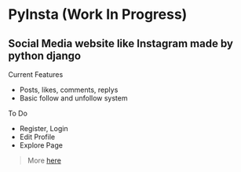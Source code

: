 # PyInsta (Work In Progress)

<h2>Social Media website like Instagram made by python django</h2>

Current Features 

<ul>
<li> Posts, likes, comments, replys
<li> Basic follow and unfollow system
</ul>

To Do

<ul>
  <li> Register, Login
  <li> Edit Profile
  <li> Explore Page
</ul>

>More <a href="https://github.com/users/ArmenG888/projects/2/views/1">here</a>

